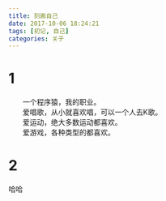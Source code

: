 ```yaml
---
title: 刻画自己
date: 2017-10-06 18:24:21
tags: [初记, 自己]
categories: 关于
---
```

# 1
　　一个程序猿，我的职业。  
　　爱唱歌，从小就喜欢唱，可以一个人去K歌。  
　　爱运动，绝大多数运动都喜欢。  
　　爱游戏，各种类型的都喜欢。  
# 2
   哈哈


